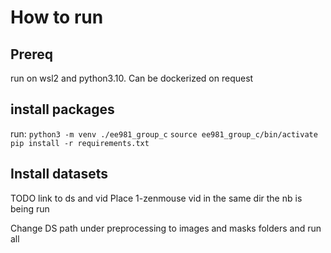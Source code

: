 # How to run
## Prereq
run on wsl2 and python3.10. Can be dockerized on request
## install packages
run: 
`python3 -m venv ./ee981_group_c`
`source ee981_group_c/bin/activate`
`pip install -r requirements.txt`
## Install datasets
TODO link to ds and vid
Place 1-zenmouse vid in the same dir the nb is being run

Change DS path under preprocessing to images and masks folders and run all
